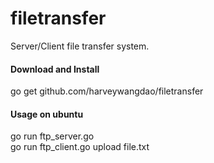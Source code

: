 # filetransfer
Server/Client file transfer system.

#### Download and Install
  go get github.com/harveywangdao/filetransfer

#### Usage on ubuntu
  go run ftp_server.go  
  go run ftp_client.go upload file.txt  
